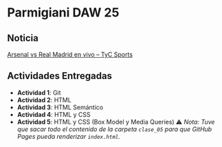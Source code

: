# Parmigiani DAW 25

## Noticia
[Arsenal vs Real Madrid en vivo – TyC Sports](https://www.tycsports.com/champions-league/arsenal-vs-real-madrid-en-vivo-hora-donde-ver-y-formaciones-id647213.html)

## Actividades Entregadas

- **Actividad 1**: Git  
- **Actividad 2**: HTML  
- **Actividad 3**: HTML Semántico  
- **Actividad 4**: HTML y CSS  
- **Actividad 5**: HTML y CSS (Box Model y Media Queries)  ⚠️ _Nota: Tuve que sacar todo el contenido de la carpeta `clase_05` para que GitHub Pages pueda renderizar `index.html`._

